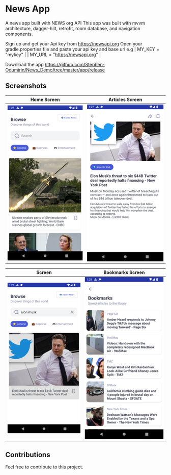 # News App

A news app built with NEWS org API
This app was built with mvvm architecture, dagger-hilt, retrofit, room database, and navigation components.

Sign up and get your Api key from https://newsapi.org
Open your gradle.properties file and paste your api key and base url e.g 
| MY_KEY = "mykey" | 
| MY_URL = "https://newsapi.org" |

Download the app https://github.com/Stephen-Odumirin/News_Demo/tree/master/app/release

## Screenshots

| Home Screen | Articles Screen | 
|    :---:     |     :---:      |  
| <img src="app/images/img.png" width="500">   | <img src="app/images/img_2.png" width="500">   |


| Screen | Bookmarks Screen  |
|    :---:     |     :---:    |
| <img src="app/images/img_1.png" width="500"> | <img src="app/images/img_3.png" width="500">   |

## Contributions

Feel free to contribute to this project.